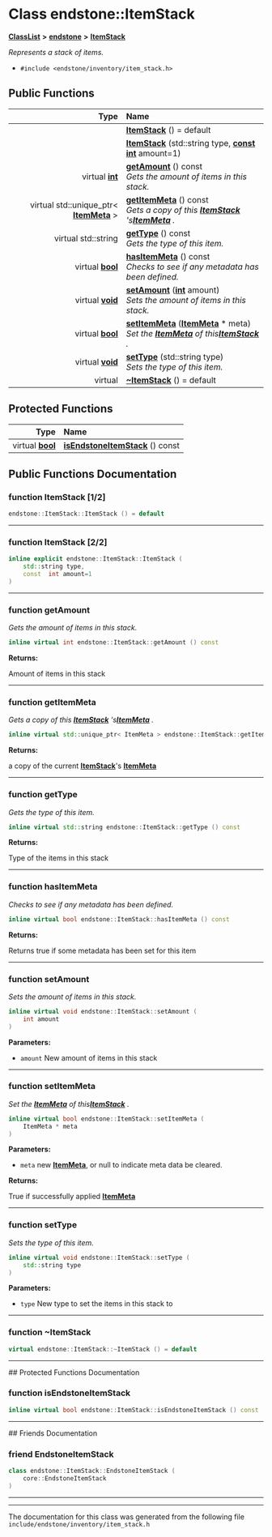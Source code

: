 

# Class endstone::ItemStack



[**ClassList**](annotated.md) **>** [**endstone**](namespaceendstone.md) **>** [**ItemStack**](classendstone_1_1ItemStack.md)



_Represents a stack of items._ 

* `#include <endstone/inventory/item_stack.h>`





































## Public Functions

| Type | Name |
| ---: | :--- |
|   | [**ItemStack**](#function-itemstack-12) () = default<br> |
|   | [**ItemStack**](#function-itemstack-22) (std::string type, [**const**](classendstone_1_1Vector.md) [**int**](classendstone_1_1Vector.md) amount=1) <br> |
| virtual [**int**](classendstone_1_1Vector.md) | [**getAmount**](#function-getamount) () const<br>_Gets the amount of items in this stack._  |
| virtual std::unique\_ptr&lt; [**ItemMeta**](classendstone_1_1ItemMeta.md) &gt; | [**getItemMeta**](#function-getitemmeta) () const<br>_Gets a copy of this_ [_**ItemStack**_](classendstone_1_1ItemStack.md) _'s_[_**ItemMeta**_](classendstone_1_1ItemMeta.md) _._ |
| virtual std::string | [**getType**](#function-gettype) () const<br>_Gets the type of this item._  |
| virtual [**bool**](classendstone_1_1Vector.md) | [**hasItemMeta**](#function-hasitemmeta) () const<br>_Checks to see if any metadata has been defined._  |
| virtual [**void**](classendstone_1_1Vector.md) | [**setAmount**](#function-setamount) ([**int**](classendstone_1_1Vector.md) amount) <br>_Sets the amount of items in this stack._  |
| virtual [**bool**](classendstone_1_1Vector.md) | [**setItemMeta**](#function-setitemmeta) ([**ItemMeta**](classendstone_1_1ItemMeta.md) \* meta) <br>_Set the_ [_**ItemMeta**_](classendstone_1_1ItemMeta.md) _of this_[_**ItemStack**_](classendstone_1_1ItemStack.md) _._ |
| virtual [**void**](classendstone_1_1Vector.md) | [**setType**](#function-settype) (std::string type) <br>_Sets the type of this item._  |
| virtual  | [**~ItemStack**](#function-itemstack) () = default<br> |
























## Protected Functions

| Type | Name |
| ---: | :--- |
| virtual [**bool**](classendstone_1_1Vector.md) | [**isEndstoneItemStack**](#function-isendstoneitemstack) () const<br> |




## Public Functions Documentation




### function ItemStack [1/2]

```C++
endstone::ItemStack::ItemStack () = default
```




<hr>



### function ItemStack [2/2]

```C++
inline explicit endstone::ItemStack::ItemStack (
    std::string type,
    const  int amount=1
) 
```




<hr>



### function getAmount 

_Gets the amount of items in this stack._ 
```C++
inline virtual int endstone::ItemStack::getAmount () const
```





**Returns:**

Amount of items in this stack 





        

<hr>



### function getItemMeta 

_Gets a copy of this_ [_**ItemStack**_](classendstone_1_1ItemStack.md) _'s_[_**ItemMeta**_](classendstone_1_1ItemMeta.md) _._
```C++
inline virtual std::unique_ptr< ItemMeta > endstone::ItemStack::getItemMeta () const
```





**Returns:**

a copy of the current [**ItemStack**](classendstone_1_1ItemStack.md)'s [**ItemMeta**](classendstone_1_1ItemMeta.md) 





        

<hr>



### function getType 

_Gets the type of this item._ 
```C++
inline virtual std::string endstone::ItemStack::getType () const
```





**Returns:**

Type of the items in this stack 





        

<hr>



### function hasItemMeta 

_Checks to see if any metadata has been defined._ 
```C++
inline virtual bool endstone::ItemStack::hasItemMeta () const
```





**Returns:**

Returns true if some metadata has been set for this item 





        

<hr>



### function setAmount 

_Sets the amount of items in this stack._ 
```C++
inline virtual void endstone::ItemStack::setAmount (
    int amount
) 
```





**Parameters:**


* `amount` New amount of items in this stack 




        

<hr>



### function setItemMeta 

_Set the_ [_**ItemMeta**_](classendstone_1_1ItemMeta.md) _of this_[_**ItemStack**_](classendstone_1_1ItemStack.md) _._
```C++
inline virtual bool endstone::ItemStack::setItemMeta (
    ItemMeta * meta
) 
```





**Parameters:**


* `meta` new [**ItemMeta**](classendstone_1_1ItemMeta.md), or null to indicate meta data be cleared. 



**Returns:**

True if successfully applied [**ItemMeta**](classendstone_1_1ItemMeta.md) 





        

<hr>



### function setType 

_Sets the type of this item._ 
```C++
inline virtual void endstone::ItemStack::setType (
    std::string type
) 
```





**Parameters:**


* `type` New type to set the items in this stack to 




        

<hr>



### function ~ItemStack 

```C++
virtual endstone::ItemStack::~ItemStack () = default
```




<hr>
## Protected Functions Documentation




### function isEndstoneItemStack 

```C++
inline virtual bool endstone::ItemStack::isEndstoneItemStack () const
```




<hr>## Friends Documentation





### friend EndstoneItemStack 

```C++
class endstone::ItemStack::EndstoneItemStack (
    core::EndstoneItemStack
) 
```




<hr>

------------------------------
The documentation for this class was generated from the following file `include/endstone/inventory/item_stack.h`

